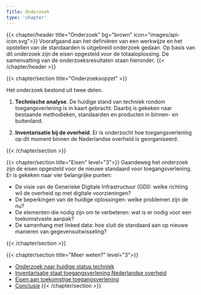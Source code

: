 ```yaml
---
Title: Onderzoek
type: 'chapter'
---
```


{{< chapter/header title="Onderzoek" bg="brown" icon="images/api-icon.svg">}}
Voorafgaand aan het definiëren van een werkwijze en het opstellen van de standaarden is uitgebreid onderzoek gedaan. Op basis van dit onderzoek zijn de eisen opgesteld voor de totaaloplossing. De samenvatting van de onderzoeksresultaten staan hieronder.
{{< /chapter/header >}}

{{< chapter/section title="Onderzoeksopzet" >}}

Het onderzoek bestond uit twee delen.

1.	**Technische analyse**.
De huidige stand van techniek rondom toegangsverlening is in kaart gebracht. Daarbij is gekeken naar bestaande methodieken, standaarden en producten in binnen- en buitenland.

2. **Inventarisatie bij de overheid**.
Er is onderzocht hoe toegangsverlening op dit moment binnen de Nederlandse overheid is georganiseerd.

{{< /chapter/section >}}

{{< chapter/section title="Eisen" level="3">}}
Gaandeweg het onderzoek zijn de eisen opgesteld voor de nieuwe standaard voor toegangsverlening. Er is gekeken naar vier belangrijke punten:

- De visie van de Generieke Digitale Infrastructuur (GDI): welke richting wil de overheid op met digitale voorzieningen?
- De beperkingen van de huidige oplossingen: welke problemen zijn de nu?
- De elementen die nodig zijn om te verbeteren: wat is er nodig voor een toekomstvaste aanpak?
- De samenhang met linked data: hoe sluit de standaard aan op nieuwe manieren van gegevensuitwisseling?

{{< /chapter/section >}}

{{< chapter/section title="Meer weten?" level="3">}}

- [Onderzoek naar huidige status techniek](status_techniek)
- [Inventarisatie staat toegangsverlening Nederlandse overheid](status_nl_overheid)
- [Eisen aan toekomstige toegangsverlening](eisen_aan_de_oplossing)
- [Conclusie](conclusie)
{{< /chapter/section >}}

